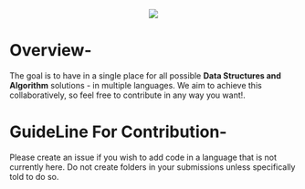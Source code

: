 <p align="center">
<img src="https://img.shields.io/badge/Java-ED8B00?style=for-the-badge&logo=java&logoColor=white">
</p>

# Overview-
The goal is to have in a single place for all possible **Data Structures and Algorithm** solutions - in multiple languages. We aim to achieve this collaboratively, so feel free to contribute in any way you want!.

# GuideLine For Contribution-
Please create an issue if you wish to add code in a language that is not currently here. Do not create folders in your submissions unless specifically told to do so.



